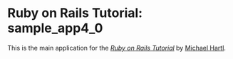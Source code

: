 # Ruby on Rails Tutorial: sample_app4_0

This is the main application for the
[*Ruby on Rails Tutorial*](http://railstutorial.org/)
by [Michael Hartl](http://michaelhartl.com/).

